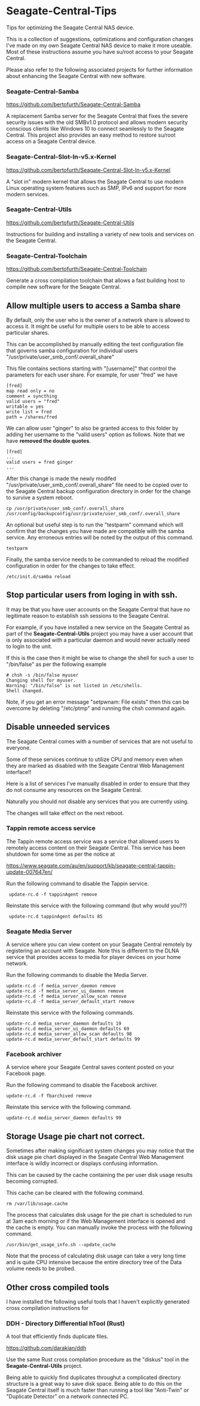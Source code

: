 # Seagate-Central-Tips
Tips for optimizing the Seagate Central NAS device.

This is a collection of suggestions, optimizations and 
configuration changes I've made on my own Seagate Central NAS
device to make it more useable. Most of these instructions 
assume you have su/root access to your Seagate Central.

Please also refer to the following associated projects
for further information about enhancing the Seagate Central
with new software.

### Seagate-Central-Samba
https://github.com/bertofurth/Seagate-Central-Samba

A replacement Samba server for the Seagate Central that fixes
the severe security issues with the old SMBv1.0 protocol and allows
modern security conscious clients like Windows 10 to connect
seamlessly to the Seagate Central. This project also provides
an easy method to restore su/root access on a Seagate Central
device.
 
### Seagate-Central-Slot-In-v5.x-Kernel
https://github.com/bertofurth/Seagate-Central-Slot-In-v5.x-Kernel

A "slot in" modern kernel that allows the Seagate Central to
use modern Linux operating system features such as SMP, IPv6
and support for more modern services.

### Seagate-Central-Utils
https://github.com/bertofurth/Seagate-Central-Utils

Instructions for building and installing a variety of new tools
and services on the Seagate Central.

### Seagate-Central-Toolchain
https://github.com/bertofurth/Seagate-Central-Toolchain

Generate a cross compilation toolchain that allows a fast building
host to compile new software for the Seagate Central.

## Allow multiple users to access a Samba share
By default, only the user who is the owner of a network share is
allowed to access it. It might be useful for multiple users 
to be able to access particular shares.

This can be accomplished by manually editing the text configuration
file that governs samba configuration for individual users
"/usr/private/user_smb_conf/.overall_share"

This file contains sections starting with "[username]" that
control the parameters for each user share. For example, for
user "fred" we have

    [fred]
    map read only = no
    comment = syncthing
    valid users = "fred"
    writable = yes
    write list = fred
    path = /shares/fred

We can allow user "ginger" to also be granted access to this folder
by adding her username to the "valid users" option as follows. Note
that we have **removed the double quotes**. 

    [fred]
    ...
    valid users = fred ginger
    ...
    
After this change is made the newly modifed
"/usr/private/user_smb_conf/.overall_share" file need to be copied
over to the Seagate Central backup configuration directory in order 
for the change to survive a system reboot.

    cp /usr/private/user_smb_conf/.overall_share /usr/config/backupconfig/usr/private/user_smb_conf/.overall_share
    
An optional but useful step is to run the "testparm" command which will
confirm that the changes you have made are compatible with the samba
service. Any erroneous entries will be noted by the output of this
command. 
    
    testparm
    
Finally, the samba service needs to be commanded to reload the modified
configuration in order for the changes to take effect.

    /etc/init.d/samba reload
    

## Stop particular users from loging in with ssh.
It may be that you have user accounts on the Seagate Central that have
no legitimate reason to establish ssh sessions to the Seagate Central.

For example, if you have installed a new service on the Seagate Central
as part of the **Seagate-Central-Utils** project you may have a user
account that is only associated with a particular daemon and would
never actually need to login to the unit.

If this is the case then it might be wise to change the shell for such
a user to "/bin/false" as per the following example

    # chsh -s /bin/false myuser
    Changing shell for myuser.
    Warning: "/bin/false" is not listed in /etc/shells.
    Shell changed.
          
Note, if you get an error message "setpwnam: File exists" then this
can be overcome by deleting "/etc/ptmp" and running the chsh command
again.


## Disable unneeded services
The Seagate Central comes with a number of services that are not
useful to everyone. 

Some of these services continue to utilize CPU and memory even when
they are marked as disabled with the Seagate Central Web Management 
interface!!

Here is a list of services I've manually disabled in order to ensure
that they do not consume any resources on the Seagate Central. 

Naturally you should not disable any services that you are currently 
using.

The changes will take effect on the next reboot.

### Tappin remote access service
The Tappin remote access service was a service that allowed users
to remotely access content on their Seagate Central. This service
has been shutdown for some time as per the notice at

https://www.seagate.com/au/en/support/kb/seagate-central-tappin-update-007647en/

Run the following command to disable the Tappin service.

     update-rc.d -f tappinAgent remove
     
Reinstate this service with the following command (but why would you??)

     update-rc.d tappinAgent defaults 85

### Seagate Media Server
A service where you can view content on your Seagate Central remotely
by registering an account with Seagate. Note this is different to the
DLNA service that provides access to media for player devices on your
home network.

Run the following commands to disable the Media Server.

    update-rc.d -f media_server_daemon remove
    update-rc.d -f media_server_ui_daemon remove
    update-rc.d -f media_server_allow_scan remove
    update-rc.d -f media_server_default_start remove

Reinstate this service with the following commands.

    update-rc.d media_server_daemon defaults 19 
    update-rc.d media_server_ui_daemon defaults 69 
    update-rc.d media_server_allow_scan defaults 98 
    update-rc.d media_server_default_start defaults 99
    
### Facebook archiver
A service where your Seagate Central saves content posted on your
Facebook page.

Run the following command to disable the Facebook archiver.

    update-rc.d -f fbarchived remove

Reinstate this service with the following command.

    update-rc.d media_server_daemon defaults 99

## Storage Usage pie chart not correct.
Sometimes after making significant system changes you may notice
that the disk usage pie chart displayed in the Seagate Central
Web Management interface is wildly incorrect or displays confusing
information.

This can be caused by the cache containing the per user disk usage
results becoming corrupted.

This cache can be cleared with the following command.

    rm /var/lib/usage.cache

The process that calculates disk usage for the pie chart is scheduled
to run at 3am each morning or if the Web Management interface is
opened and the cache is empty. You can manually invoke the process with
the following command.

    /usr/bin/get_usage_info.sh --update_cache
    
Note that the process of calculating disk usage can take a very long
time and is quite CPU intensive because the entire directory tree of
the Data volume needs to be probed.

## Other cross compiled tools
I have installed the following useful tools that I haven't explicitly
generated cross compilation instructions for

### DDH - Directory Differential hTool (Rust)
A tool that efficiently finds duplicate files.

https://github.com/darakian/ddh

Use the same Rust cross compilation procedure as the "diskus" tool
in the **Seagate-Central-Utils** project.

Being able to quickly find duplicates throughut a complicated 
directory structure is a great way to save disk space. Being able to
do this on the Seagate Central itself is much faster than running a
tool like "Anti-Twin" or "Duplicate Detector" on a network connected
PC.


